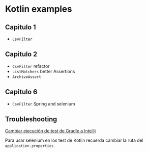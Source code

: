 # Kotlin examples

## Capitulo 1

- `CsvFilter`

## Capitulo 2

- `CsvFilter` refactor
- `ListMatchers` better Assertions
- `ArchiveAssert`

## Capitulo 6

- `CsvFilter` Spring and selenium

## Troubleshooting

[Cambiar ejecución de test de Gradle a Intellij](https://www.jetbrains.com/help/idea/work-with-tests-in-gradle.html#configure_gradle_test_runner)

Para usar selenium en los test de Kotlin recuerda cambiar la ruta del `application.properties`.
